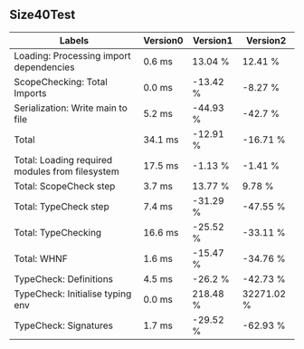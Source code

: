 
## Size40Test

Labels|Version0|Version1|Version2
---|---|---|---
Loading: Processing import dependencies|0.6 ms|13.04 %|12.41 %
ScopeChecking: Total Imports|0.0 ms|-13.42 %|-8.27 %
Serialization: Write main to file|5.2 ms|-44.93 %|-42.7 %
Total|34.1 ms|-12.91 %|-16.71 %
Total: Loading required modules from filesystem|17.5 ms|-1.13 %|-1.41 %
Total: ScopeCheck step|3.7 ms|13.77 %|9.78 %
Total: TypeCheck step|7.4 ms|-31.29 %|-47.55 %
Total: TypeChecking|16.6 ms|-25.52 %|-33.11 %
Total: WHNF|1.6 ms|-15.47 %|-34.76 %
TypeCheck: Definitions|4.5 ms|-26.2 %|-42.73 %
TypeCheck: Initialise typing env|0.0 ms|218.48 %|32271.02 %
TypeCheck: Signatures|1.7 ms|-29.52 %|-62.93 %

